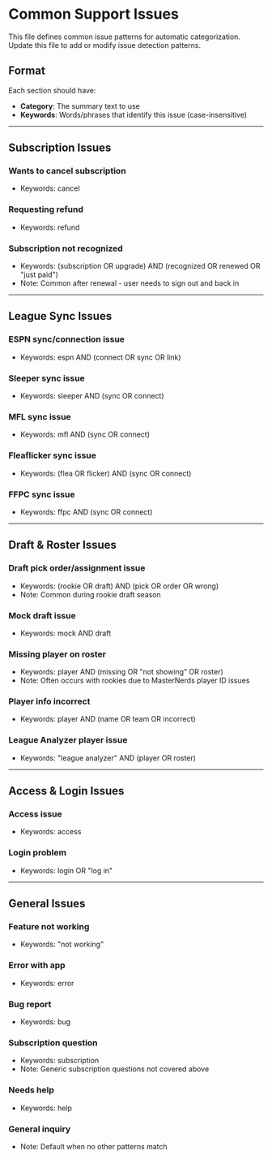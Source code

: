 # Common Support Issues

This file defines common issue patterns for automatic categorization. Update this file to add or modify issue detection patterns.

## Format
Each section should have:
- **Category**: The summary text to use
- **Keywords**: Words/phrases that identify this issue (case-insensitive)

---

## Subscription Issues

### Wants to cancel subscription
- Keywords: cancel

### Requesting refund
- Keywords: refund

### Subscription not recognized
- Keywords: (subscription OR upgrade) AND (recognized OR renewed OR "just paid")
- Note: Common after renewal - user needs to sign out and back in

---

## League Sync Issues

### ESPN sync/connection issue
- Keywords: espn AND (connect OR sync OR link)

### Sleeper sync issue
- Keywords: sleeper AND (sync OR connect)

### MFL sync issue
- Keywords: mfl AND (sync OR connect)

### Fleaflicker sync issue
- Keywords: (flea OR flicker) AND (sync OR connect)

### FFPC sync issue
- Keywords: ffpc AND (sync OR connect)

---

## Draft & Roster Issues

### Draft pick order/assignment issue
- Keywords: (rookie OR draft) AND (pick OR order OR wrong)
- Note: Common during rookie draft season

### Mock draft issue
- Keywords: mock AND draft

### Missing player on roster
- Keywords: player AND (missing OR "not showing" OR roster)
- Note: Often occurs with rookies due to MasterNerds player ID issues

### Player info incorrect
- Keywords: player AND (name OR team OR incorrect)

### League Analyzer player issue
- Keywords: "league analyzer" AND (player OR roster)

---

## Access & Login Issues

### Access issue
- Keywords: access

### Login problem
- Keywords: login OR "log in"

---

## General Issues

### Feature not working
- Keywords: "not working"

### Error with app
- Keywords: error

### Bug report
- Keywords: bug

### Subscription question
- Keywords: subscription
- Note: Generic subscription questions not covered above

### Needs help
- Keywords: help

### General inquiry
- Note: Default when no other patterns match